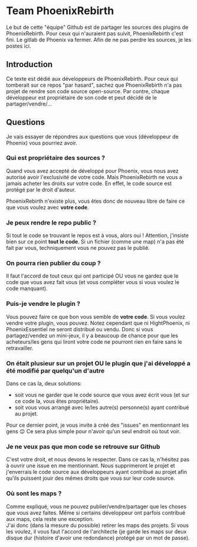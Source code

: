 # Team PhoenixRebirth

Le but de cette "équipe" Github est de partager les sources des plugins de PhoenixRebirth.  Pour ceux qui n'auraient pas suivit, PhoenixRebirth c'est fini. Le gitlab de Phoenix va fermer. Afin de ne pas perdre les sources, je les postes ici.

## Introduction

Ce texte est dédié aux développeurs de PhoenixRebirth.  Pour ceux qui tomberait sur ce repos "par hasard", sachez que PhoenixRebirth n'a pas projet de rendre son code source open-source.  Par contre, chaque développeur est propriétaire de son code et peut décidé de le partager/vendre/...

## Questions

Je vais essayer de répondres aux questions que vous (développeur de Phoenix) vous pourriez avoir.


### Qui est propriétaire des sources ?

Quand vous avez accepté de développé pour Phoenix, vous nous avez autorisé avoir l'exclusivité de votre code.  Mais PhoenixRebirth ne vous a jamais acheter les droits sur votre code. En effet, le code source est protégé par le droit d'auteur.

PhoenixRebirth n'existe plus, vous êtes donc de nouveau libre de faire ce que vous voulez avec **votre code**.


### Je peux rendre le repo public ?

Si tout le code se trouvant le repos est à vous, alors oui !  Attention, j'insiste bien sur ce point **tout le code**. Si un fichier (comme une map) n'a pas été fait par vous, techniquement vous ne pouvez pas le publié.


### On pourra rien publier du coup ?

Il faut l'accord de tout ceux qui ont participé OU vous ne gardez que le code que vous avez fait vous (et vous compléter vous si vous voulez le code manquant).


### Puis-je vendre le plugin ?

Vous pouvez faire ce que bon vous semble de **votre code**.  Si vous voulez vendre votre plugin, vous pouvez. Notez cependant que ni HightPhoenix, ni PhoenixEssentiel ne seront distribué ou vendu.  Donc si vous partagez/vendez un mini-jeux, il y a beaucoup de chance pour que les acheteurs/les gens qui liront votre code ne pourront rien en faire sans le retravailler.


### On était plusieur sur un projet OU le plugin que j'ai développé a été modifié par quelqu'un d'autre

Dans ce cas la, deux solutions:
- soit vous ne garder que le code source que vous avez écrit vous (et sur ce code la, vous êtes propriétaire).
- soit vous vous arrangé avec le/les autre(s) personne(s) ayant contribué au projet.

Pour ce dernier point, je vous invite à créé des "issues" en mentionnant les gens :wink:  Ce sera plus simple pour n'avoir qu'un seul endroit où tout voir.


### Je ne veux pas que mon code se retrouve sur Github

C'est votre droit, et nous devons le respecter. Dans ce cas la, n'hésitez pas à ouvrir une issue en me mentionnant. Nous supprimeront le projet et j'enverrais le code source aux développeurs ayant contribué au projet afin qu'ils puissent jouir des mêmes droits que vous sur leur code source.


### Où sont les maps ?

Comme expliqué, vous ne pouvez publier/vendre/partager que les choses que vous avez faites. Même si certains développeur ont parfois contribué aux maps, cela reste une exception.   
J'ai donc (dans la mesure du possible) retirer les maps des projets.  Si vous les voulez, il vous faut l'accord de l'architecte (je garde les maps sur deux disque dur (histoire d'avoir une redondance) protégé par un mot de passe).


